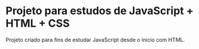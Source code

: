 # Projeto para estudos de JavaScript + HTML + CSS

Projeto criado para fins de estudar JavaScript desde o inicio com HTML.
